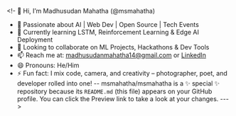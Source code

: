 <!- 👋 Hi, I’m Madhusudan Mahatha (@msmahatha)  
- 👀 Passionate about AI | Web Dev | Open Source | Tech Events  
- 🌱 Currently learning LSTM, Reinforcement Learning & Edge AI Deployment  
- 💞️ Looking to collaborate on ML Projects, Hackathons & Dev Tools  
- 📫 Reach me at: madhusudanmahatha14@gmail.com or [LinkedIn](https://www.linkedin.com/in/msmahatha)  
- 😄 Pronouns: He/Him  
- ⚡ Fun fact: I mix code, camera, and creativity – photographer, poet, and developer rolled into one!
--
msmahatha/msmahatha is a ✨ special ✨ repository because its `README.md` (this file) appears on your GitHub profile.
You can click the Preview link to take a look at your changes.
--->
